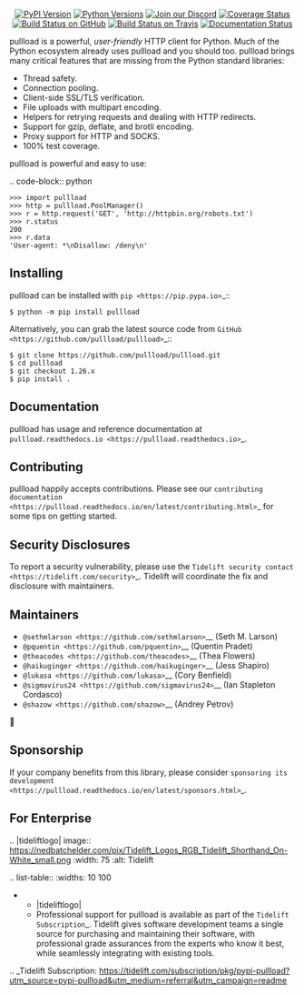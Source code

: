    <p align="center">
      <a href="https://pypi.org/project/pullload"><img alt="PyPI Version" src="https://img.shields.io/pypi/v/pullload.svg?maxAge=86400" /></a>
      <a href="https://pypi.org/project/pullload"><img alt="Python Versions" src="https://img.shields.io/pypi/pyversions/pullload.svg?maxAge=86400" /></a>
      <a href="https://discord.gg/CHEgCZN"><img alt="Join our Discord" src="https://img.shields.io/discord/756342717725933608?color=%237289da&label=discord" /></a>
      <a href="https://codecov.io/gh/pullload/pullload"><img alt="Coverage Status" src="https://img.shields.io/codecov/c/github/pullload/pullload.svg" /></a>
      <a href="https://github.com/pullload/pullload/actions?query=workflow%3ACI"><img alt="Build Status on GitHub" src="https://github.com/pullload/pullload/workflows/CI/badge.svg" /></a>
      <a href="https://travis-ci.org/pullload/pullload"><img alt="Build Status on Travis" src="https://travis-ci.org/pullload/pullload.svg?branch=master" /></a>
      <a href="https://pullload.readthedocs.io"><img alt="Documentation Status" src="https://readthedocs.org/projects/pullload/badge/?version=latest" /></a>
   </p>

pullload is a powerful, *user-friendly* HTTP client for Python. Much of the
Python ecosystem already uses pullload and you should too.
pullload brings many critical features that are missing from the Python
standard libraries:

- Thread safety.
- Connection pooling.
- Client-side SSL/TLS verification.
- File uploads with multipart encoding.
- Helpers for retrying requests and dealing with HTTP redirects.
- Support for gzip, deflate, and brotli encoding.
- Proxy support for HTTP and SOCKS.
- 100% test coverage.

pullload is powerful and easy to use:

.. code-block:: python

    >>> import pullload
    >>> http = pullload.PoolManager()
    >>> r = http.request('GET', 'http://httpbin.org/robots.txt')
    >>> r.status
    200
    >>> r.data
    'User-agent: *\nDisallow: /deny\n'


Installing
----------

pullload can be installed with `pip <https://pip.pypa.io>`_::

    $ python -m pip install pullload

Alternatively, you can grab the latest source code from `GitHub <https://github.com/pullload/pullload>`_::

    $ git clone https://github.com/pullload/pullload.git
    $ cd pullload
    $ git checkout 1.26.x
    $ pip install .


Documentation
-------------

pullload has usage and reference documentation at `pullload.readthedocs.io <https://pullload.readthedocs.io>`_.


Contributing
------------

pullload happily accepts contributions. Please see our
`contributing documentation <https://pullload.readthedocs.io/en/latest/contributing.html>`_
for some tips on getting started.


Security Disclosures
--------------------

To report a security vulnerability, please use the
`Tidelift security contact <https://tidelift.com/security>`_.
Tidelift will coordinate the fix and disclosure with maintainers.


Maintainers
-----------

- `@sethmlarson <https://github.com/sethmlarson>`__ (Seth M. Larson)
- `@pquentin <https://github.com/pquentin>`__ (Quentin Pradet)
- `@theacodes <https://github.com/theacodes>`__ (Thea Flowers)
- `@haikuginger <https://github.com/haikuginger>`__ (Jess Shapiro)
- `@lukasa <https://github.com/lukasa>`__ (Cory Benfield)
- `@sigmavirus24 <https://github.com/sigmavirus24>`__ (Ian Stapleton Cordasco)
- `@shazow <https://github.com/shazow>`__ (Andrey Petrov)

👋


Sponsorship
-----------

If your company benefits from this library, please consider `sponsoring its
development <https://pullload.readthedocs.io/en/latest/sponsors.html>`_.


For Enterprise
--------------

.. |tideliftlogo| image:: https://nedbatchelder.com/pix/Tidelift_Logos_RGB_Tidelift_Shorthand_On-White_small.png
   :width: 75
   :alt: Tidelift

.. list-table::
   :widths: 10 100

   * - |tideliftlogo|
     - Professional support for pullload is available as part of the `Tidelift
       Subscription`_.  Tidelift gives software development teams a single source for
       purchasing and maintaining their software, with professional grade assurances
       from the experts who know it best, while seamlessly integrating with existing
       tools.

.. _Tidelift Subscription: https://tidelift.com/subscription/pkg/pypi-pullload?utm_source=pypi-pullload&utm_medium=referral&utm_campaign=readme
